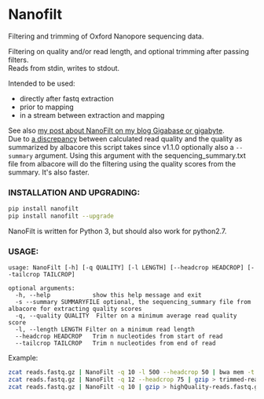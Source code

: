 # Nanofilt
Filtering and trimming of Oxford Nanopore sequencing data.

Filtering on quality and/or read length, and optional trimming after passing filters.  
Reads from stdin, writes to stdout.  

Intended to be used:  
- directly after fastq extraction  
- prior to mapping  
- in a stream between extraction and mapping  

See also [my post about NanoFilt on my blog Gigabase or gigabyte](https://gigabaseorgigabyte.wordpress.com/2017/06/05/trimming-and-filtering-oxford-nanopore-sequencing-reads/).  
Due to [a discrepancy](https://gigabaseorgigabyte.wordpress.com/2017/07/14/calculated-average-quality-vs-albacore-summary/) between calculated read quality and the quality as summarized by albacore this script takes since v1.1.0 optionally also a `--summary` argument. Using this argument with the sequencing_summary.txt file from albacore will do the filtering using the quality scores from the summary. It's also faster.

### INSTALLATION AND UPGRADING:

```bash
pip install nanofilt
pip install nanofilt --upgrade
```

NanoFilt is written for Python 3, but should also work for python2.7.

### USAGE:
```
usage: NanoFilt [-h] [-q QUALITY] [-l LENGTH] [--headcrop HEADCROP] [--tailcrop TAILCROP]

optional arguments:  
  -h, --help            show this help message and exit  
  -s --summary SUMMARYFILE optional, the sequencing_summary file from albacore for extracting quality scores
  -q, --quality QUALITY  Filter on a minimum average read quality score  
  -l, --length LENGTH Filter on a minimum read length  
  --headcrop HEADCROP   Trim n nucleotides from start of read  
  --tailcrop TAILCROP   Trim n nucleotides from end of read
```

Example:
```bash
zcat reads.fastq.gz | NanoFilt -q 10 -l 500 --headcrop 50 | bwa mem -t 48 -x ont2d genome.fa - | samtools sort -O BAM -@24 -o alignment.bam -
zcat reads.fastq.gz | NanoFilt -q 12 --headcrop 75 | gzip > trimmed-reads.fastq.gz
zcat reads.fastq.gz | NanoFilt -q 10 | gzip > highQuality-reads.fastq.gz
```
